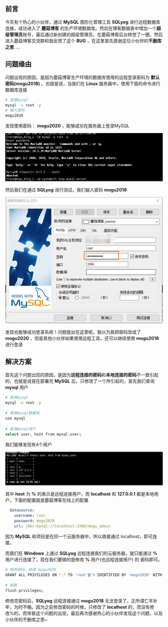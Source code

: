 ## 前言

今天有个热心的小伙伴，通过 **MySQL** 图形化管理工具 **SQLyog** 进行远程数据库连接，成功进入了 **蘑菇博客** 的生产环境数据库。然后在博客数据表中增加一个**超级管理员**账号，最后通过新创建的超级管理员，在蘑菇博客后台转悠了一圈，然后进入蘑菇博客交流群和我反馈了这个 **BUG** ，在这里首先感谢这位小伙伴的**不删库之恩** .... 

## 问题缘由

问题出现的原因，是因为蘑菇博客生产环境的数据库使用的远程登录密码为 **默认密码(mogu2018)** 。也就是说，当我们在 **Linux** 服务器中，使用下面的命令进行数据库连接

```bash
# 连接mysql
mysql -u root -p
# 输入密码
mogu2020
```

发现使用密码： **mogu2020** ，能够成功在服务器上登录MySQL

![命令行方式进入MySQL](images/3eb7ca28be7a4cae9ef3fb9632f7d532.jpg)

然后我们在通过 **SQLyog** 进行测试，我们输入密码  **mogu2018**

![通过SQLyog远程连接MySQL](images/c1baf8e7362d4a58bbaf28cc661ed4ad.jpg)

发现也能够成功登录系统！问题就出在这里呢，我以为我把密码改成了 **mogu2020**  ，但是其他小伙伴如果使用远程工具，还可以继续使用 **mogu2018** 进行登录

## 解决方案

首先这个问题出现的原因，是因为**远程连接的密码**和**本地连接的密码**不一致引起的，也就是说我在部署完 **MySQL** 后，只修改了一个所引起的，首先我们查询 **mysql** 用户

```bash
# 登录mysql
mysql -u root -p

# 使用mysql数据库
use mysql

# 查询mysql用户
select user, host from mysql.user;
```

我们能够发现有4个用户

![查询mysql的连接用户](images/3dacdadbcbbb4abaa467130fdc0e12dc.jpg)

其中 **host** 为 **%** 的表示是远程连接用户，而 **localhost** 和 **127.0.0.1** 都是本地用户，下面的配置就是蘑菇博客在线上的配置

```yaml
  datasource:
    username: root
    password: mogu2020
    url: jdbc:mysql://localhost:3306/mogu_admin
```

因为 **MySQL** 和项目是在同一个云服务器中，所以直接通过 localhost，即可连接。

而我们在 **Windows** 上通过 **SQLyog** 远程连接我们的云服务器，就只能通过 **%** 用户进行连接了，现在我们要做的是修改 **%** 用户(也远程连接用户) 的 密码即可。 

```bash
# 修改密码，改成 mogu2020
GRANT ALL PRIVILEGES ON *.* TO 'root'@'%'IDENTIFIED BY 'mogu2020' WITH GRANT OPTION;

# 刷新
flush privileges;
```

修改完密码后，**SQLyog** 远程连接通过 **mogu2018** 无法登录了，正所谓亡羊补牢，为时不晚。因为之前修改密码的时候，只修改了 **localhost** 的，而没有修改%的，而导致这个问题的出现，最后再次感谢热心的小伙伴发现这个问题，以及小伙伴的不删库之恩~

